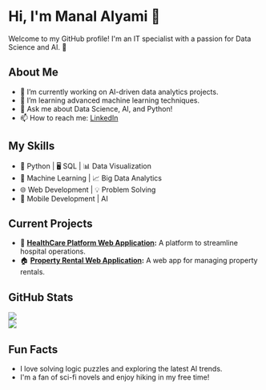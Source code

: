 # Hi, I'm Manal Alyami 👋

Welcome to my GitHub profile! I'm an IT specialist with a passion for Data Science and AI. 🚀  

## About Me  
- 🔭 I’m currently working on AI-driven data analytics projects.  
- 🌱 I’m learning advanced machine learning techniques.  
- 💬 Ask me about Data Science, AI, and Python!  
- 📫 How to reach me: [LinkedIn](https://www.linkedin.com/in/manal-alyami)  

## My Skills  
- 🐍 Python | 🖥️ SQL | 📊 Data Visualization  
- 🤖 Machine Learning | 📈 Big Data Analytics  
- 🌐 Web Development | 💡 Problem Solving  
- 📱 Mobile Development | AI  

## Current Projects  
- 🏥 **[HealthCare Platform Web Application](https://github.com/ManalAlyami7/HealthCare_platform_web_application):** A platform to streamline hospital operations.  
- 🏠 **[Property Rental Web Application](https://github.com/ManalAlyami7/property-rental-webapp):** A web app for managing property rentals.  

## GitHub Stats  
![](https://github-readme-stats.vercel.app/api?username=ManalAlyami7&show_icons=true&theme=radical)  
![](https://github-readme-stats.vercel.app/api/top-langs/?username=ManalAlyami7&layout=compact&theme=radical)  

## Fun Facts  
- I love solving logic puzzles and exploring the latest AI trends.  
- I'm a fan of sci-fi novels and enjoy hiking in my free time!  
